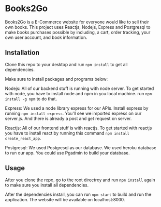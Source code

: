 # Books2Go

Books2Go is a E-Commerce website for everyone would like to sell their own books. This project uses Reactjs, Nodejs, Express and Postgresql to make books purchases possible by including, a cart, order tracking, your own user account, and book information.

## Installation

Clone this repo to your desktop and run `npm install` to get all dependencies.

Make sure to install packages and programs below:

Nodejs: All of our backend stuff is running with node server. To get started with node, you have to install node and npm in you local machine. run `npm install -g npm` to do that.

Express: We used a node library express for our APIs. Install express by running `npm install express`. You'll see we imported express on our server.js. And there is already a post and get request on server.

Reactjs: All of our frontend stuff is with reactjs. To get started with reactjs you have to install react by running this command `npm install create_react_app`.

Postgresql: We used Postgresql as our database. We used heroku database to run our app. You could use Pgadmin to build your database.

## Usage

After you clone the repo, go to the root directroy and run `npm install` again to make sure you install all dependencies.

After the dependencies install, you can run `npm start` to build and run the application. The website will be available on localhost:8000.
